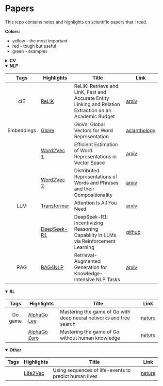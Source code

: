 # Papers

This repo contains notes and highlights on scientific papers that I read.

**Colors:**

- yellow - the most important
- red - tough but useful
- green - examples

<details>
<summary><b>CV</b></summary>

|     Tags     | Highlights                      | Title                                                           | Link                                      |
| :----------: | ------------------------------- | --------------------------------------------------------------- | ----------------------------------------- |
| Segmentation | [U-Net](./highlights/U-Net.pdf) | U-Net: Convolutional Networks for Biomedical Image Segmentation | [arxiv](https://arxiv.org/abs/1505.04597) |

</details>

<details open>
<summary><b>NLP</b></summary>

|    Tags    | Highlights                                  | Title                                                                                                    | Link                                                                          |
| :--------: | ------------------------------------------- | -------------------------------------------------------------------------------------------------------- | ----------------------------------------------------------------------------- |
|    cIE     | [ReLiK](./highlights/ReLiK.pdf)             | ReLiK: Retrieve and LinK, Fast and Accurate Entity Linking and Relation Extraction on an Academic Budget | [arxiv](https://arxiv.org/abs/2408.00103)                                     |
| Embeddings | [GloVe](./highlights/GloVe.pdf)             | GloVe: Global Vectors for Word Representation                                                            | [aclanthology](https://aclanthology.org/D14-1162/)                            |
|            | [Word2Vec 1](./highlights/Word2Vec%201.pdf) | Efficient Estimation of Word Representations in Vector Space                                             | [arxiv](https://arxiv.org/abs/1301.3781)                                      |
|            | [Word2Vec 2](./highlights/Word2Vec%202.pdf) | Distributed Representations of Words and Phrases and their Compositionality                              | [arxiv](https://arxiv.org/abs/1310.4546)                                      |
|    LLM     | [Transformer](./highlights/Transformer.pdf) | Attention Is All You Need                                                                                | [arxiv](https://arxiv.org/abs/1706.03762)                                     |
|            | [DeepSeek-R1](./highlights/DeepSeek-R1.pdf) | DeepSeek-R1: Incentivizing Reasoning Capability in LLMs via Reinforcement Learning                       | [github](https://gthub.com/deepseek-ai/DeepSeek-R1/blob/main/DeepSeek_R1.pdf) |
|    RAG     | [RAG4NLP](./highlights/RAG4NLP.pdf)         | Retrieval-Augmented Generation for Knowledge-Intensive NLP Tasks                                         | [arxiv](https://arxiv.org/abs/2005.11401)                                     |

</details>

<details open>
<summary><b>RL</b></summary>

|  Tags   | Highlights                                      | Title                                                              | Link                                                  |
| :-----: | ----------------------------------------------- | ------------------------------------------------------------------ | ----------------------------------------------------- |
| Go game | [AlphaGo Lee](./highlights/AlphaGo%20Lee.pdf)   | Mastering the game of Go with deep neural networks and tree search | [nature](https://www.nature.com/articles/nature16961) |
|         | [AlphaGo Zero](./highlights/AlphaGo%20Zero.pdf) | Mastering the game of Go without human knowledge                   | [nature](https://www.nature.com/articles/nature24270) |

</details>

<details open>
<summary><b>Other</b></summary>

| Tags | Highlights                            | Title                                                 | Link                                                         |
| :--: | ------------------------------------- | ----------------------------------------------------- | ------------------------------------------------------------ |
|      | [Life2Vec](./highlights/Life2Vec.pdf) | Using sequences of life-events to predict human lives | [nature](https://www.nature.com/articles/s43588-023-00573-5) |

</details>

<!--
<details>
<summary><b>...</b></summary>

| Tags | Highlights | Title | Link |
| :--: | ---------- | ----- | ---- |

</details>
-->

